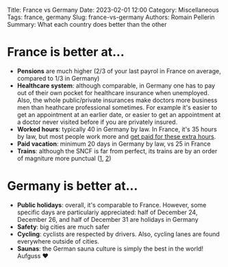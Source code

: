 Title: France vs Germany
Date: 2023-02-01 12:00
Category: Miscellaneous
Tags: france, germany
Slug: france-vs-germany
Authors: Romain Pellerin
Summary: What each country does better than the other

# France is better at...

- **Pensions** are much higher (2/3 of your last payrol in France on average, compared to 1/3 in Germany)
- **Healthcare system**: although comparable, in Germany one has to pay out of their own pocket for healthcare insurance when unemployed. Also, the whole public/private insurances make doctors more business men than heathcare professional sometimes. For example it's easier to get an appointment at an earlier date, or easier to get an appointment at a doctor never visited before if you are privately insured.
- **Worked hours**: typically 40 in Germany by law. In France, it's 35 hours by law, but most people work more and [get paid for these extra hours](https://www.service-public.fr/particuliers/vosdroits/F34151).
- **Paid vacation**: minimum 20 days in Germany by law, vs 25 in France
- **Trains**: although the SNCF is far from perfect, its trains are by an order of magniture more punctual ([1](https://www.thelocal.de/20220727/opinion-the-shocking-state-of-german-trains-exposes-the-myth-about-punctuality), [2](https://www.arte.tv/de/videos/107194-015-A/re-chaos-auf-der-schiene/))

# Germany is better at...

- **Public holidays**: overall, it's comparable to France. However, some specific days are particulariy appreciated: half of December 24, December 26, and half of December 31 are holidays in Germany
- **Safety**: big cities are much safer
- **Cycling**: cyclists are respected by drivers. Also, cycling lanes are found everywhere outside of cities.
- **Saunas**: the German sauna culture is simply the best in the world! Aufguss ❤️
